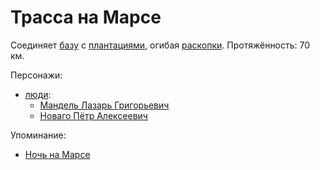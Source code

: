 Трасса на Марсе
===============

Соединяет [базу](mars_baza.md) с [плантациями](mars_plantacii.md), огибая [раскопки](mars_raskopki.md).
Протяжённость: 70 км.

Персонажи:
- [люди](../persons/chelovek.md):
  - [Мандель Лазарь Григорьевич](../persons/mandel_lazar_grigorevich.md)
  - [Новаго Пётр Алексеевич](../persons/novago_petr_alekseevich.md)

Упоминание:
- [Ночь на Марсе](../literature/noch_na_marse.md)